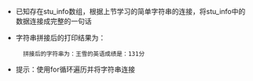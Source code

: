 - 已知存在stu\_info数组，根据上节学习的简单字符串的连接，将stu\_info中的数据连接成完整的一句话
- 字符串拼接后的打印结果为：

        拼接后的字符串为：王雪的英语成绩是：131分

- 提示：使用for循环遍历并将字符串连接